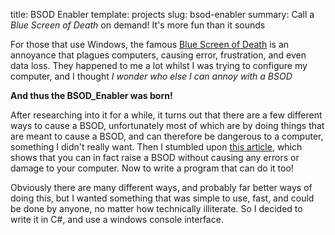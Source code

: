 title: BSOD Enabler
template: projects
slug: bsod-enabler
summary: Call a _Blue Screen of Death_ on demand! It's more fun than it sounds

For those that use Windows, the famous [Blue Screen of Death](https://en.wikipedia.org/wiki/Blue_Screen_of_Death) is an annoyance that plagues computers, causing error, frustration, and even data loss. They happened to me a lot whilst I was trying to configure my computer, and I thought _I wonder who else I can annoy with a BSOD_

__And thus the BSOD_Enabler was born!__

After researching into it for a while, it turns out that there are a few different ways to cause a BSOD, unfortunately most of which are by doing things that are meant to cause a BSOD, and can therefore be dangerous to a computer, something I didn't really want. Then I stumbled upon [this article](http://www.wikihow.com/Force-a-Blue-Screen-in-Windows), which shows that you can in fact raise a BSOD without causing any errors or damage to your computer. Now to write a program that can do it too!

Obviously there are many different ways, and probably far better ways of doing this, but I wanted something that was simple to use, fast, and could be done by anyone, no matter how technically illiterate. So I decided to write it in C#, and use a windows console interface.
